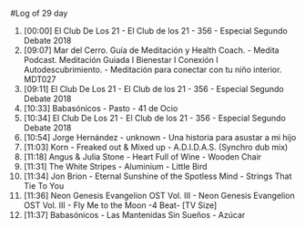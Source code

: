 #Log of 29 day

1. [00:00] El Club De Los 21 - El Club de los 21 - 356 - Especial Segundo Debate 2018
1. [09:07] Mar del Cerro. Guía de Meditación y Health Coach. - Medita Podcast. Meditación Guiada I Bienestar I Conexión I Autodescubrimiento. - Meditación para conectar con tu niño interior. MDT027
1. [09:11] El Club De Los 21 - El Club de los 21 - 356 - Especial Segundo Debate 2018
1. [10:33] Babasónicos - Pasto - 41 de Ocio
1. [10:34] El Club De Los 21 - El Club de los 21 - 356 - Especial Segundo Debate 2018
1. [10:54] Jorge Hernández - unknown - Una historia para asustar a mi hijo
1. [11:03] Korn - Freaked out & Mixed up - A.D.I.D.A.S. (Synchro dub mix)
1. [11:18] Angus & Julia Stone - Heart Full of Wine - Wooden Chair
1. [11:31] The White Stripes - Aluminium - Little Bird
1. [11:34] Jon Brion - Eternal Sunshine of the Spotless Mind - Strings That Tie To You
1. [11:36] Neon Genesis Evangelion OST Vol. III - Neon Genesis Evangelion OST Vol. III - Fly Me to the Moon -4 Beat- [TV Size]
1. [11:37] Babasónicos - Las Mantenidas Sin Sueños - Azúcar
